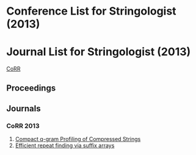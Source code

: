 # Conference List for Stringologist (2013)
  
# Journal List for Stringologist (2013)
  
[CoRR](#corr-2013)  
## Proceedings  
  
## Journals  
  
### CoRR 2013  
  1. [Compact q-gram Profiling of Compressed Strings](https://arxiv.org/abs/1304.5373)  
  2. [Efficient repeat finding via suffix arrays](https://arxiv.org/abs/1304.0528)  
  